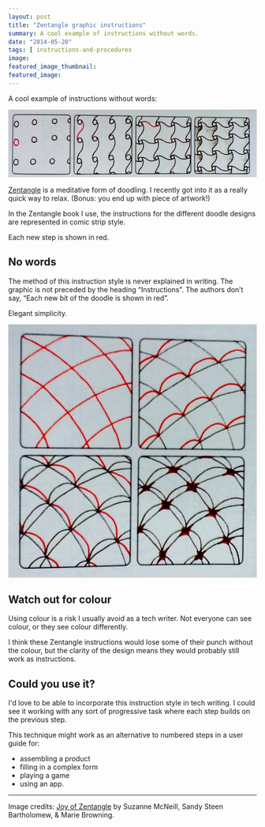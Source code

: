 ```yaml
---
layout: post
title: "Zentangle graphic instructions"
summary: A cool example of instructions without words.
date: "2014-05-20"
tags: [ instructions-and-procedures
image: 
featured_image_thumbnail: 
featured_image: 
---
```


A cool example of instructions without words:

![Zentangle instructions](/assets/images/zentangle.jpg)

[Zentangle](http://www.zentangle.com/) is a meditative form of doodling. I recently got into it as a really quick way to relax. (Bonus: you end up with piece of artwork!)

In the Zentangle book I use, the instructions for the different doodle designs are represented in comic strip style.

Each new step is shown in red.

## No words ##

The method of this instruction style is never explained in writing. The graphic is not preceded by the heading “Instructions”. The authors don’t say, “Each new bit of the doodle is shown in red”.

Elegant simplicity.

![Zentangle squares](/assets/images/foursquare.jpg)

## Watch out for colour ##

Using colour is a risk I usually avoid as a tech writer. Not everyone can see colour, or they see colour differently.

I think these Zentangle instructions would lose some of their punch without the colour, but the clarity of the design means they would probably still work as instructions.

## Could you use it? ##

I'd love to be able to incorporate this instruction style in tech writing. I could see it working with any sort of progressive task where each step builds on the previous step.

This technique might work as an alternative to numbered steps in a user guide for:

* assembling a product
* filling in a complex form
* playing a game
* using an app.

---

Image credits: [Joy of Zentangle](https://www.goodreads.com/book/show/50957691-joy-of-zentangle) by Suzanne McNeill, Sandy Steen Bartholomew, & Marie Browning.

